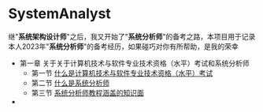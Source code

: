 # SystemAnalyst
继"**系统架构设计师**"之后，我又开始了"**系统分析师**"的备考之路，本项目用于记录本人2023年"**系统分析师**"的备考经历，如果碰巧对你有所帮助，是我的荣幸

- 第一章 关于关于计算机技术与软件专业技术资格（水平）考试和系统分析师
  - 第一节 [什么是计算机技术与软件专业技术资格（水平）考试](https://github.com/anyushun/SystemArchitectureDesigner/blob/main/第一章/什么是计算机技术与软件专业技术资格（水平）考试.md)
  - 第二节 [什么是系统分析师](./第一章/什么是系统分析师.md)
  - 第三节 [系统分析师教程涵盖的知识面](./第一章/系统分析师教程涵盖的知识面.md)
- 